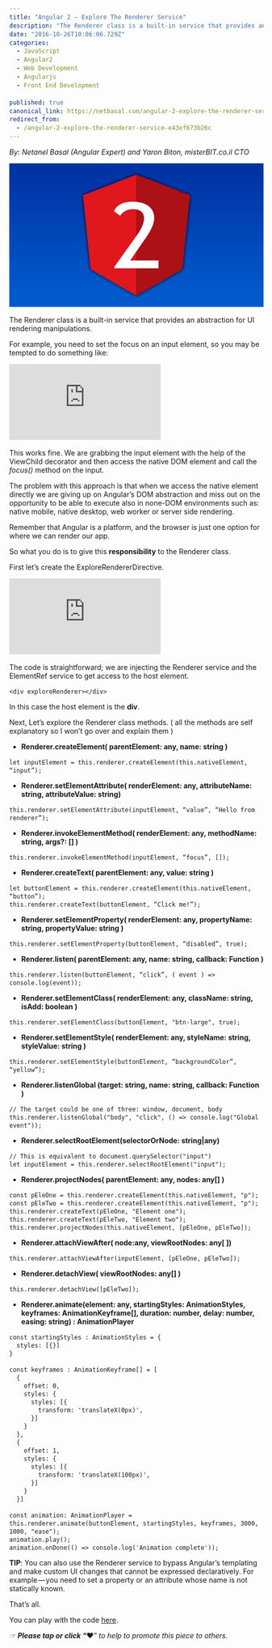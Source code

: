 ```yaml
---
title: "Angular 2 — Explore The Renderer Service"
description: "The Renderer class is a built-in service that provides an abstraction for UI rendering manipulations. For example, you need to set the focus on an input element, so you may be tempted to do something…"
date: "2016-10-26T10:06:06.729Z"
categories: 
  - JavaScript
  - Angular2
  - Web Development
  - Angularjs
  - Front End Development

published: true
canonical_link: https://netbasal.com/angular-2-explore-the-renderer-service-e43ef673b26c
redirect_from:
  - /angular-2-explore-the-renderer-service-e43ef673b26c
---
```


_By: Netanel Basal (Angular Expert) and Yaron Biton, misterBIT.co.il CTO_

![](./asset-1.jpeg)

The Renderer class is a built-in service that provides an abstraction for UI rendering manipulations.

For example, you need to set the focus on an input element, so you may be tempted to do something like:

<Embed src="https://gist.github.com/NetanelBasal/830b03602328b7508b72c5911a841ded.js" aspectRatio={0.357} caption="" />

This works fine. We are grabbing the input element with the help of the ViewChild decorator and then access the native DOM element and call the _focus()_ method on the input.

The problem with this approach is that when we access the native element directly we are giving up on Angular’s DOM abstraction and miss out on the opportunity to be able to execute also in none-DOM environments such as: native mobile, native desktop, web worker or server side rendering.

Remember that Angular is a platform, and the browser is just one option for where we can render our app.

So what you do is to give this **responsibility** to the Renderer class.

First let’s create the ExploreRendererDirective.

<Embed src="https://gist.github.com/NetanelBasal/37078dde544e7221118b41815cb8c105.js" aspectRatio={0.357} caption="" />

The code is straightforward; we are injecting the Renderer service and the ElementRef service to get access to the host element.

```
<div exploreRenderer></div>
```

In this case the host element is the **div**.

Next, Let’s explore the Renderer class methods. ( all the methods are self explanatory so I won’t go over and explain them )

-   **Renderer.createElement( parentElement: any, name: string )**

```
let inputElement = this.renderer.createElement(this.nativeElement, “input”);
```

-   **Renderer.setElementAttribute( renderElement: any, attributeName: string, attributeValue: string)**

```
this.renderer.setElementAttribute(inputElement, “value”, “Hello from renderer”);
```

-   **Renderer.invokeElementMethod( renderElement: any, methodName: string, args?: \[\] )**

```
this.renderer.invokeElementMethod(inputElement, “focus”, []);
```

-   **Renderer.createText( parentElement: any, value: string )**

```
let buttonElement = this.renderer.createElement(this.nativeElement, “button”);
this.renderer.createText(buttonElement, “Click me!”);
```

-   **Renderer.setElementProperty( renderElement: any, propertyName: string, propertyValue: string )**

```
this.renderer.setElementProperty(buttonElement, “disabled”, true);
```

-   **Renderer.listen( parentElement: any, name: string, callback: Function )**

```
this.renderer.listen(buttonElement, “click”, ( event ) => console.log(event));
```

-   **Renderer.setElementClass( renderElement: any, className: string, isAdd: boolean )**

```
this.renderer.setElementClass(buttonElement, "btn-large", true);
```

-   **Renderer.setElementStyle( renderElement: any, styleName: string, styleValue: string )**

```
this.renderer.setElementStyle(buttonElement, “backgroundColor”, “yellow”);
```

-   **Renderer.listenGlobal (target: string, name: string, callback: Function )**

```
// The target could be one of three: window, document, body
this.renderer.listenGlobal("body", "click", () => console.log("Global event"));
```

-   **Renderer.selectRootElement(selectorOrNode: string|any)**

```
// This is equivalent to document.querySelector("input")
let inputElement = this.renderer.selectRootElement("input");
```

-   **Renderer.projectNodes( parentElement: any, nodes: any\[\] )**

```
const pEleOne = this.renderer.createElement(this.nativeElement, "p");
const pEleTwo = this.renderer.createElement(this.nativeElement, "p");
this.renderer.createText(pEleOne, "Element one");
this.renderer.createText(pEleTwo, "Element two");
this.renderer.projectNodes(this.nativeElement, [pEleOne, pEleTwo]);
```

-   **Renderer.attachViewAfter( node:any, viewRootNodes: any\[ \])**

```
this.renderer.attachViewAfter(inputElement, [pEleOne, pEleTwo]);
```

-   **Renderer.detachView( viewRootNodes: any\[\] )**

```
this.renderer.detachView([pEleTwo]);
```

-   **Renderer.animate(element: any, startingStyles: AnimationStyles, keyframes: AnimationKeyframe\[\], duration: number, delay: number, easing: string) : AnimationPlayer**

```
const startingStyles : AnimationStyles = {
  styles: [{}]
}

const keyframes : AnimationKeyframe[] = [
  {
    offset: 0,
    styles: {
      styles: [{
        transform: 'translateX(0px)',
      }]
    }
  },
  {
    offset: 1,
    styles: {
      styles: [{
        transform: 'translateX(100px)',
      }]
    }
  }]

const animation: AnimationPlayer = this.renderer.animate(buttonElement, startingStyles, keyframes, 3000, 1000, "ease");
animation.play();
animation.onDone(() => console.log('Animation complete'));
```

**TIP**: You can also use the Renderer service to bypass Angular’s templating and make custom UI changes that cannot be expressed declaratively. For example — you need to set a property or an attribute whose name is not statically known.

That’s all.

You can play with the code [here](https://plnkr.co/edit/8hhUkYQsJTudNuM6wzob?p=preview).

_☞_ **_Please tap or click “︎_**❤” _to help to promote this piece to others._
